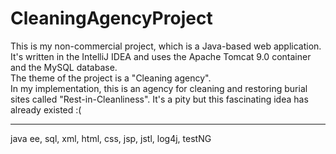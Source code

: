 # CleaningAgencyProject

This is my non-commercial project, which is a Java-based web application. It's written in the IntelliJ IDEA and uses the Apache Tomcat 9.0 container and the MySQL database.\
The theme of the project is a "Cleaning agency". \
In my implementation, this is an agency for cleaning and restoring burial sites called "Rest-in-Cleanliness". It's a pity but this fascinating idea has already existed :(
____
java ee, sql, xml, html, css, jsp, jstl, log4j, testNG
